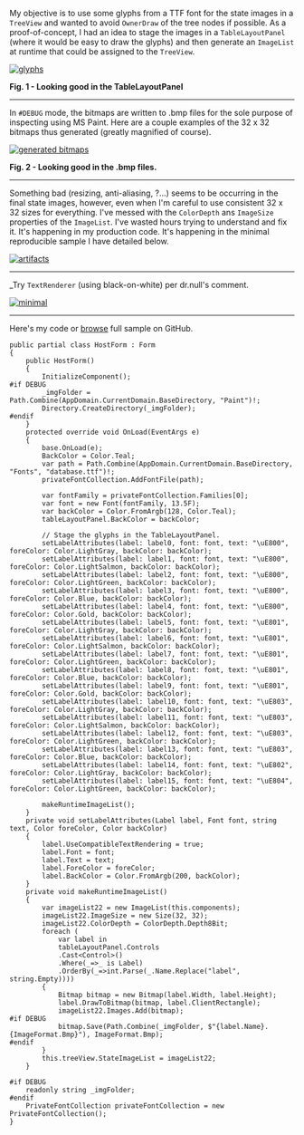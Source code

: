 My objective is to use some glyphs from a TTF font for the state images in a `TreeView` and wanted to avoid `OwnerDraw` of the tree nodes if possible. As a proof-of-concept, I had an idea to stage the images in a `TableLayoutPanel` (where it would be easy to draw the glyphs) and then generate an `ImageList` at runtime that could be assigned to the `TreeView`.  

[![glyphs][1]][1]

**Fig. 1 - Looking good in the TableLayoutPanel**
***

In `#DEBUG` mode, the bitmaps are written to .bmp files for the sole purpose of inspecting using MS Paint. Here are a couple examples of the 32 x 32 bitmaps thus generated (greatly magnified of course).

[![generated bitmaps][2]][2]

**Fig. 2 - Looking good in the .bmp files.**
***

Something bad (resizing, anti-aliasing, ?...) seems to be occurring in the final state images, however, even when I'm careful to use consistent 32 x 32 sizes for everything. I've messed with the `ColorDepth` ans `ImageSize` properties of the `ImageList`. I've wasted hours trying to understand and fix it.  It's happening in my production code. It's happening in the minimal reproducible sample I have detailed below.

[![artifacts][3]][3]

***
_Try `TextRenderer` (using black-on-white) per dr.null's comment.

[![minimal][4]][4]

***
Here's my code or [browse]() full sample on GitHub.

    public partial class HostForm : Form
    {
        public HostForm()
        {
            InitializeComponent();
    #if DEBUG
            _imgFolder = Path.Combine(AppDomain.CurrentDomain.BaseDirectory, "Paint")!;
            Directory.CreateDirectory(_imgFolder);
    #endif
        }
        protected override void OnLoad(EventArgs e)
        {
            base.OnLoad(e); 
            BackColor = Color.Teal;
            var path = Path.Combine(AppDomain.CurrentDomain.BaseDirectory, "Fonts", "database.ttf")!;
            privateFontCollection.AddFontFile(path);

            var fontFamily = privateFontCollection.Families[0];
            var font = new Font(fontFamily, 13.5F);
            var backColor = Color.FromArgb(128, Color.Teal);
            tableLayoutPanel.BackColor = backColor;

            // Stage the glyphs in the TableLayoutPanel.
            setLabelAttributes(label: label0, font: font, text: "\uE800", foreColor: Color.LightGray, backColor: backColor);
            setLabelAttributes(label: label1, font: font, text: "\uE800", foreColor: Color.LightSalmon, backColor: backColor);
            setLabelAttributes(label: label2, font: font, text: "\uE800", foreColor: Color.LightGreen, backColor: backColor);
            setLabelAttributes(label: label3, font: font, text: "\uE800", foreColor: Color.Blue, backColor: backColor);
            setLabelAttributes(label: label4, font: font, text: "\uE800", foreColor: Color.Gold, backColor: backColor);
            setLabelAttributes(label: label5, font: font, text: "\uE801", foreColor: Color.LightGray, backColor: backColor);
            setLabelAttributes(label: label6, font: font, text: "\uE801", foreColor: Color.LightSalmon, backColor: backColor); 
            setLabelAttributes(label: label7, font: font, text: "\uE801", foreColor: Color.LightGreen, backColor: backColor);
            setLabelAttributes(label: label8, font: font, text: "\uE801", foreColor: Color.Blue, backColor: backColor);
            setLabelAttributes(label: label9, font: font, text: "\uE801", foreColor: Color.Gold, backColor: backColor);
            setLabelAttributes(label: label10, font: font, text: "\uE803", foreColor: Color.LightGray, backColor: backColor);
            setLabelAttributes(label: label11, font: font, text: "\uE803", foreColor: Color.LightSalmon, backColor: backColor);
            setLabelAttributes(label: label12, font: font, text: "\uE803", foreColor: Color.LightGreen, backColor: backColor);
            setLabelAttributes(label: label13, font: font, text: "\uE803", foreColor: Color.Blue, backColor: backColor);
            setLabelAttributes(label: label14, font: font, text: "\uE802", foreColor: Color.LightGray, backColor: backColor);
            setLabelAttributes(label: label15, font: font, text: "\uE804", foreColor: Color.LightGreen, backColor: backColor);

            makeRuntimeImageList();
        }        
        private void setLabelAttributes(Label label, Font font, string text, Color foreColor, Color backColor)
        {
            label.UseCompatibleTextRendering = true;
            label.Font = font;
            label.Text = text;
            label.ForeColor = foreColor;
            label.BackColor = Color.FromArgb(200, backColor);
        }
        private void makeRuntimeImageList()
        {
            var imageList22 = new ImageList(this.components);
            imageList22.ImageSize = new Size(32, 32);
            imageList22.ColorDepth = ColorDepth.Depth8Bit;
            foreach (
                var label in 
                tableLayoutPanel.Controls
                .Cast<Control>()
                .Where(_=>_ is Label)
                .OrderBy(_=>int.Parse(_.Name.Replace("label", string.Empty))))
            {
                Bitmap bitmap = new Bitmap(label.Width, label.Height);
                label.DrawToBitmap(bitmap, label.ClientRectangle);
                imageList22.Images.Add(bitmap);
    #if DEBUG
                bitmap.Save(Path.Combine(_imgFolder, $"{label.Name}.{ImageFormat.Bmp}"), ImageFormat.Bmp);
    #endif
            }
            this.treeView.StateImageList = imageList22;
        }

    #if DEBUG
        readonly string _imgFolder;
    #endif
        PrivateFontCollection privateFontCollection = new PrivateFontCollection();
    }


  [1]: https://i.stack.imgur.com/U46hn.png
  [2]: https://i.stack.imgur.com/R4p2B.png
  [3]: https://i.stack.imgur.com/CRMk4.png
  [4]: https://i.stack.imgur.com/TmLWr.png